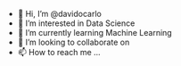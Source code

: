 - 👋 Hi, I’m @davidocarlo
- 👀 I’m interested in Data Science 
- 🌱 I’m currently learning Machine Learning
- 💞️ I’m looking to collaborate on
- 📫 How to reach me ...

<!---
davidocarlo/davidocarlo is a ✨ special ✨ repository because its `README.md` (this file) appears on your GitHub profile.
You can click the Preview link to take a look at your changes.
--->
